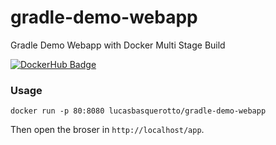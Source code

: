 # gradle-demo-webapp

Gradle Demo Webapp with Docker Multi Stage Build

[![DockerHub Badge](http://dockeri.co/image/lucasbasquerotto/gradle-demo-webapp)](https://hub.docker.com/r/lucasbasquerotto/gradle-demo-webapp/)

### Usage

    docker run -p 80:8080 lucasbasquerotto/gradle-demo-webapp
    
Then open the broser in `http://localhost/app`.
